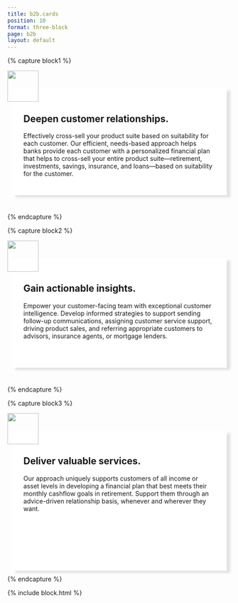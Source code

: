 ```yaml
---
title: b2b.cards
position: 10
format: three-block
page: b2b
layout: default
---
```


{% capture block1 %}
<div class="b2b-card-header"><img style="height:70px;" src="/uploads/realtionship.png"></div>
<div style="background-color:white;padding:26px;Margin:10px;Margin-top:-30px;box-shadow:8px 5px 5px #e2e2e2;margin-bottom:40px;">
<h2>Deepen customer relationships.</h2>
<p>Effectively cross-sell your product suite based on suitability for each customer. Our efficient, needs-based approach helps banks provide each customer with a personalized financial plan that helps to cross-sell your entire product suite—retirement, investments, savings, insurance, and loans—based on suitability for the customer.</p>
	</div>
{% endcapture %}

{% capture block2 %}
<div class="b2b-card-header"><img style="height:70px;" src="/uploads/insight.png"></div>
<div style="background-color:white;padding:26px;Margin:10px;Margin-top:-30px;box-shadow:8px 5px 5px #e2e2e2;margin-bottom:40px;padding-bottom:49px;">
<h2>Gain actionable insights.</h2>
<p>Empower your customer-facing team with exceptional customer intelligence. Develop informed strategies to support sending follow-up communications, assigning customer service support, driving product sales, and referring appropriate customers to advisors, insurance agents, or mortgage lenders.</p></div>
{% endcapture %}

{% capture block3 %}
<div class="b2b-card-header"><img style="height:70px;" src="/uploads/value.png"></div>
<div style="background-color:white;padding:26px;Margin:10px;Margin-top:-30px;box-shadow:8px 5px 5px #e2e2e2;padding-bottom:117px;">
<h2>Deliver valuable services.</h2>
<p>Our approach uniquely supports customers of all income or asset levels in developing a financial plan that best meets their monthly cashflow goals in retirement. Support them through an advice-driven relationship basis, whenever and wherever they want.</p></div>
{% endcapture %}

{% include block.html %}



